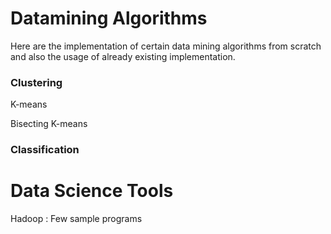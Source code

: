 Datamining Algorithms
======================
Here are the implementation of certain data mining algorithms from scratch and also the usage of already existing implementation.

### Clustering
K-means

Bisecting K-means

### Classification


Data Science Tools
======================

Hadoop : Few sample programs
